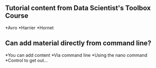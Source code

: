 ## Tutorial content from Data Scientist's Toolbox Course

*Avro
*Harrier
*Hornet

## Can add material directly from command line? 

*You can add content
*Via command line 
*Using the nano command
*Control to get out...


